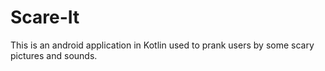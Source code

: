 # Scare-It

This is an android application in Kotlin used to prank users by some scary pictures and sounds.
